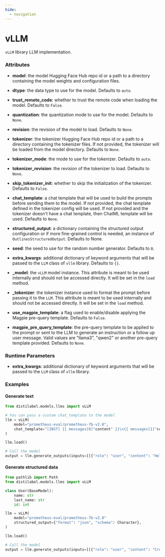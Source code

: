 ```yaml
---
hide:
  - navigation
---
```

# vLLM


`vLLM` library LLM implementation.







### Attributes

- **model**: the model Hugging Face Hub repo id or a path to a directory containing the  model weights and configuration files.

- **dtype**: the data type to use for the model. Defaults to `auto`.

- **trust_remote_code**: whether to trust the remote code when loading the model. Defaults  to `False`.

- **quantization**: the quantization mode to use for the model. Defaults to `None`.

- **revision**: the revision of the model to load. Defaults to `None`.

- **tokenizer**: the tokenizer Hugging Face Hub repo id or a path to a directory containing  the tokenizer files. If not provided, the tokenizer will be loaded from the  model directory. Defaults to `None`.

- **tokenizer_mode**: the mode to use for the tokenizer. Defaults to `auto`.

- **tokenizer_revision**: the revision of the tokenizer to load. Defaults to `None`.

- **skip_tokenizer_init**: whether to skip the initialization of the tokenizer. Defaults  to `False`.

- **chat_template**: a chat template that will be used to build the prompts before  sending them to the model. If not provided, the chat template defined in the  tokenizer config will be used. If not provided and the tokenizer doesn't have  a chat template, then ChatML template will be used. Defaults to `None`.

- **structured_output**: a dictionary containing the structured output configuration or if more  fine-grained control is needed, an instance of `OutlinesStructuredOutput`. Defaults to None.

- **seed**: the seed to use for the random number generator. Defaults to `0`.

- **extra_kwargs**: additional dictionary of keyword arguments that will be passed to the  `LLM` class of `vllm` library. Defaults to `{}`.

- **_model**: the `vLLM` model instance. This attribute is meant to be used internally  and should not be accessed directly. It will be set in the `load` method.

- **_tokenizer**: the tokenizer instance used to format the prompt before passing it to  the `LLM`. This attribute is meant to be used internally and should not be  accessed directly. It will be set in the `load` method.

- **use_magpie_template**: a flag used to enable/disable applying the Magpie pre-query  template. Defaults to `False`.

- **magpie_pre_query_template**: the pre-query template to be applied to the prompt or  sent to the LLM to generate an instruction or a follow up user message. Valid  values are "llama3", "qwen2" or another pre-query template provided. Defaults  to `None`.





### Runtime Parameters

- **extra_kwargs**: additional dictionary of keyword arguments that will be passed to  the `LLM` class of `vllm` library.




### Examples


#### Generate text
```python
from distilabel.models.llms import vLLM

# You can pass a custom chat_template to the model
llm = vLLM(
    model="prometheus-eval/prometheus-7b-v2.0",
    chat_template="[INST] {{ messages[0]"content" }}\n{{ messages[1]"content" }}[/INST]",
)

llm.load()

# Call the model
output = llm.generate_outputs(inputs=[[{"role": "user", "content": "Hello world!"}]])
```

#### Generate structured data
```python
from pathlib import Path
from distilabel.models.llms import vLLM

class User(BaseModel):
    name: str
    last_name: str
    id: int

llm = vLLM(
    model="prometheus-eval/prometheus-7b-v2.0"
    structured_output={"format": "json", "schema": Character},
)

llm.load()

# Call the model
output = llm.generate_outputs(inputs=[[{"role": "user", "content": "Create a user profile for the following marathon"}]])
```



